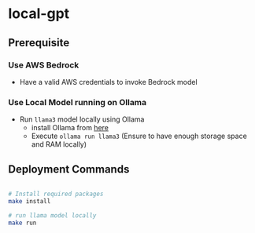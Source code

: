 # local-gpt

## Prerequisite

### Use AWS Bedrock

- Have a valid AWS credentials to invoke Bedrock model

### Use Local Model running on Ollama

- Run `llama3` model locally using Ollama
  - install Ollama from [here](https://ollama.com/download)
  - Execute `ollama run llama3` (Ensure to have enough storage space and RAM locally)

## Deployment Commands

```sh

# Install required packages
make install

# run llama model locally
make run
```
